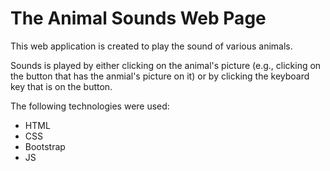 <h1> The Animal Sounds Web Page </h1>
<p> This web application is created to play the sound of various animals. </p>
<p> Sounds is played by either clicking on the animal's picture (e.g., clicking on the button that has the anmial's picture on it) or by clicking the keyboard key that is on the button. </p>
<p> The following technologies were used: </p>
<ul>
<li>HTML</li>
<li>CSS</li>
<li>Bootstrap</li>
<li>JS</li>
</ul>






